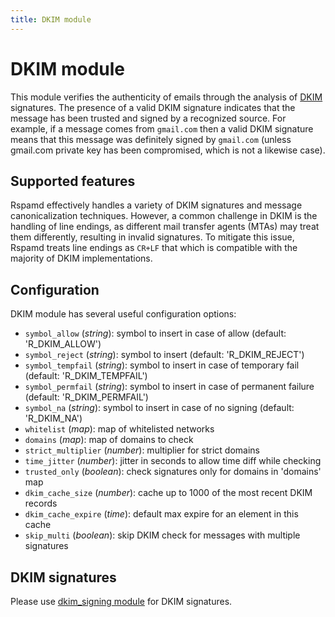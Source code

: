 ```yaml
---
title: DKIM module
---
```


# DKIM module

This module verifies the authenticity of emails through the analysis of [DKIM](http://dkim.org/) signatures.
The presence of a valid DKIM signature indicates that the message has been trusted and signed by a recognized source.
For example, if a message comes from `gmail.com` then a valid DKIM signature means that this message was definitely signed by `gmail.com` (unless gmail.com private key has been compromised, which is not a likewise case).

## Supported features

Rspamd effectively handles a variety of DKIM signatures and message canonicalization techniques. 
However, a common challenge in DKIM is the handling of line endings, as different mail transfer agents (MTAs) may treat them differently, resulting in invalid signatures. 
To mitigate this issue, Rspamd treats line endings as `CR+LF` that which is compatible with the majority of DKIM implementations.

## Configuration

DKIM module has several useful configuration options:

 *  `symbol_allow` (_string_): symbol to insert in case of allow (default: 'R_DKIM_ALLOW')
 *  `symbol_reject` (_string_): symbol to insert (default: 'R_DKIM_REJECT')
 *  `symbol_tempfail` (_string_): symbol to insert in case of temporary fail (default: 'R_DKIM_TEMPFAIL')
 *  `symbol_permfail` (_string_): symbol to insert in case of permanent failure (default: 'R_DKIM_PERMFAIL')
 *  `symbol_na` (_string_): symbol to insert in case of no signing (default: 'R_DKIM_NA')
 *  `whitelist` (_map_): map of whitelisted networks
 *  `domains` (_map_): map of domains to check
 *  `strict_multiplier` (_number_): multiplier for strict domains
 *  `time_jitter` (_number_): jitter in seconds to allow time diff while checking
 *  `trusted_only` (_boolean_): check signatures only for domains in 'domains' map
 *  `dkim_cache_size` (_number_): cache up to 1000 of the most recent DKIM records
 *  `dkim_cache_expire` (_time_): default max expire for an element in this cache
 *  `skip_multi` (_boolean_): skip DKIM check for messages with multiple signatures

## DKIM signatures

Please use [dkim_signing module](./dkim_signing.html) for DKIM signatures.
